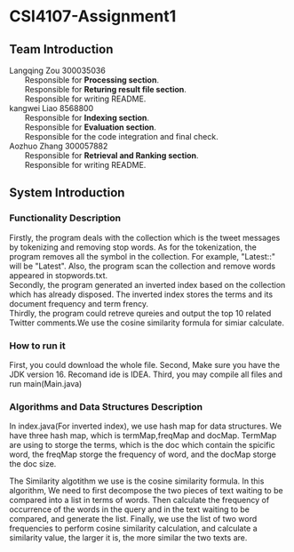 # CSI4107-Assignment1
## Team Introduction
Langqing Zou 300035036<br>
&emsp;&emsp;Responsible for **Processing section**.<br>
&emsp;&emsp;Responsible for **Returing result file section**.<br>
&emsp;&emsp;Responsible for writing README.<br>
kangwei Liao 8568800<br> 
&emsp;&emsp;Responsible for **Indexing section**.<br>
&emsp;&emsp;Responsible for **Evaluation section**.<br>
&emsp;&emsp;Responsible for the code integration and final check.<br>
Aozhuo Zhang 300057882<br>
&emsp;&emsp;Responsible for **Retrieval and Ranking section**.<br>
&emsp;&emsp;Responsible for writing README.<br>
## System Introduction
### Functionality Description
Firstly, the program deals with the collection which is the tweet messages by tokenizing and removing stop words. As for the tokenization,
the program removes all the symbol in the collection. For example, "Latest::" will be "Latest". Also, the program scan the collection and remove
words appeared in stopwords.txt.<br>
Secondly, the program generated an inverted index based on the collection which has already disposed. The inverted index stores the terms and its 
document frequency and term frency.<br>
Thirdly, the program could retreve qureies and output the top 10 related Twitter comments.We use the cosine similarity formula for simiar calculate. 
### How to run it
First, you could download the whole file.
Second, Make sure you have the JDK version 16. Recomand ide is IDEA.
Third, you may compile all files and run main(Main.java)
### Algorithms and Data Structures Description
In index.java(For inverted index), we use hash map for data structures. We have three hash map, which is termMap,freqMap and docMap. TermMap are using to storge the terms, which is the doc which contain the spicific word, the freqMap storge the frequency of word, and the docMap storge the doc size.

The Similarity algotithm we use is the cosine similarity formula. In this algorithm, We need to first decompose the two pieces of text waiting to be compared into a list in terms of words. Then calculate the frequency of occurrence of the words in the query and in the text waiting to be compared, and generate the list. Finally, we use the list of two word frequencies to perform cosine similarity calculation, and calculate a similarity value, the larger it is, the more similar the two texts are.
